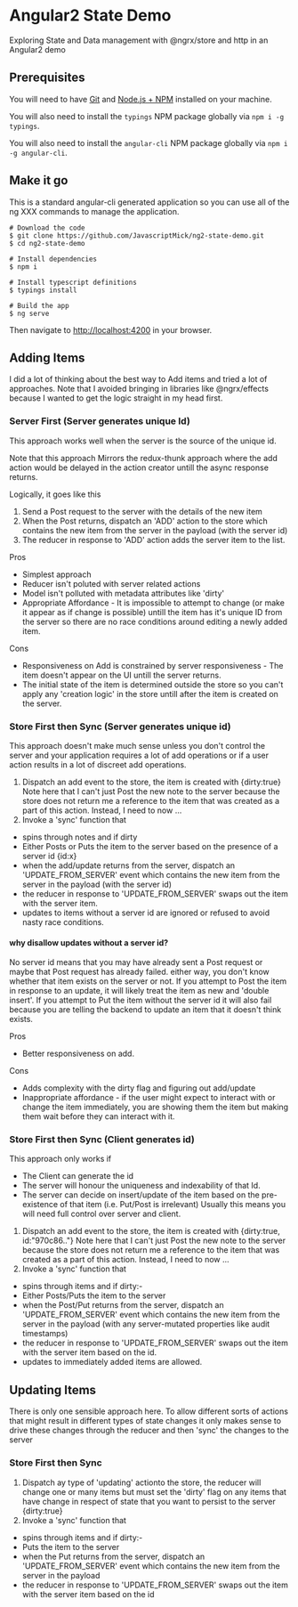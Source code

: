 # Angular2 State Demo

Exploring State and Data management with @ngrx/store and http in an Angular2 demo

## Prerequisites
You will need to have [Git](https://git-scm.com/) and [Node.js + NPM](http://nodejs.org) installed on your machine. 

You will also need to install the `typings` NPM package globally via `npm i -g typings`.

You will also need to install the `angular-cli` NPM package globally via `npm i -g angular-cli`.

## Make it go
This is a standard angular-cli generated application so you can use all of the ng XXX commands to manage the application.

```
# Download the code
$ git clone https://github.com/JavascriptMick/ng2-state-demo.git
$ cd ng2-state-demo

# Install dependencies
$ npm i

# Install typescript definitions
$ typings install

# Build the app
$ ng serve
```

Then navigate to [http://localhost:4200](http://localhost:4200) in your browser.

## Adding Items
I did a lot of thinking about the best way to Add items and tried a lot of approaches.
Note that I avoided bringing in libraries like @ngrx/effects because I wanted to get the logic straight in my head first.

### Server First (Server generates unique Id)
This approach works well when the server is the source of the unique id.

Note that this approach Mirrors the redux-thunk approach where the add action would be delayed in the action creator untill the async response returns.

Logically, it goes like this
1. Send a Post request to the server with the details of the new item
2. When the Post returns, dispatch an 'ADD' action to the store which contains the new item from the server in the payload (with the server id)
3. The reducer in response to 'ADD' action adds the server item to the list.

Pros
* Simplest approach
* Reducer isn't poluted with server related actions
* Model isn't polluted with metadata attributes like 'dirty'
* Appropriate Affordance - It is impossible to attempt to change (or make it appear as if change is possible) untill the item has it's unique ID from the server so there are no race conditions around editing a newly added item.

Cons
* Responsiveness on Add is constrained by server responsiveness - The item doesn't appear on the UI untill the server returns.
* The initial state of the item is determined outside the store so you can't apply any 'creation logic' in the store untill after the item is created on the server.

### Store First then Sync (Server generates unique id)
This approach doesn't make much sense unless you don't control the server and your application requires a lot of add operations or if a user action results in a lot of discreet add operations.

1. Dispatch an add event to the store, the item is created with {dirty:true}
Note here that I can't just Post the new note to the server because the store does not return me a reference to the item that was created as a part of this action. Instead, I need to now ...
2. Invoke a 'sync' function that
* spins through notes and if dirty
* Either Posts or Puts the item to the server based on the presence of a server id {id:x}
* when the add/update returns from the server, dispatch an 'UPDATE_FROM_SERVER' event which contains the new item from the server in the payload (with the server id)
* the reducer in response to 'UPDATE_FROM_SERVER' swaps out the item with the server item.
* updates to items without a server id are ignored or refused to avoid nasty race conditions.

#### why disallow updates without a server id?
No server id means that you may have already sent a Post request or maybe that Post request has already failed.
either way, you don't know whether that item exists on the server or not.  If you attempt to Post the item in response
to an update, it will likely treat the item as new and 'double insert'.  If you attempt to Put the item without the server id
it will also fail because you are telling the backend to update an item that it doesn't think exists.

Pros
* Better responsiveness on add.

Cons
* Adds complexity with the dirty flag and figuring out add/update
* Inappropriate affordance - if the user might expect to interact with or change the item immediately, you are showing them the item but making them wait before they can interact with it.

### Store First then Sync (Client generates id)
This approach only works if 
* The Client can generate the id
* The server will honour the uniqueness and indexability of that Id.
* The server can decide on insert/update of the item based on the pre-existence of that item (i.e. Put/Post is irrelevant) 
Usually this means you will need full control over server and client.

1. Dispatch an add event to the store, the item is created with {dirty:true, id:"970c86.."}
Note here that I can't just Post the new note to the server because the store does not return me a reference to the item that was created as a part of this action. Instead, I need to now ...
2. Invoke a 'sync' function that
* spins through items and if dirty:-
* Either Posts/Puts the item to the server
* when the Post/Put returns from the server, dispatch an 'UPDATE_FROM_SERVER' event which contains the new item from the server in the payload (with any server-mutated properties like audit timestamps)
* the reducer in response to 'UPDATE_FROM_SERVER' swaps out the item with the server item based on the id.
* updates to immediately added items are allowed.

## Updating Items
There is only one sensible approach here.  To allow different sorts of actions that might result in different types of state changes
it only makes sense to drive these changes through the reducer and then 'sync' the changes to the server

### Store First then Sync
1. Dispatch ay type of 'updating' actionto the store, the reducer will change one or many items but must set the 'dirty' flag on any items that have change in respect of state that you want to persist to the server {dirty:true}
2. Invoke a 'sync' function that
* spins through items and if dirty:-
* Puts the item to the server
* when the Put returns from the server, dispatch an 'UPDATE_FROM_SERVER' event which contains the new item from the server in the payload
* the reducer in response to 'UPDATE_FROM_SERVER' swaps out the item with the server item based on the id
